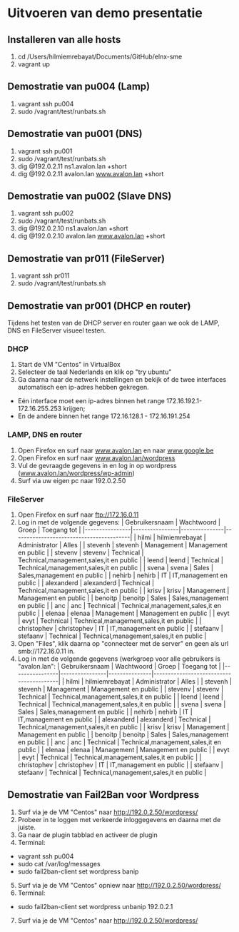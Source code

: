 # Uitvoeren van demo presentatie

## Installeren van alle hosts
1. cd /Users/hilmiemrebayat/Documents/GitHub/elnx-sme
2. vagrant up

## Demostratie van pu004 (Lamp)
1. vagrant ssh pu004
2. sudo /vagrant/test/runbats.sh

## Demostratie van pu001 (DNS)
1. vagrant ssh pu001
2. sudo /vagrant/test/runbats.sh
3. dig @192.0.2.11 ns1.avalon.lan +short
4. dig @192.0.2.11 avalon.lan www.avalon.lan +short

## Demostratie van pu002 (Slave DNS)
1. vagrant ssh pu002
2. sudo /vagrant/test/runbats.sh
3. dig @192.0.2.10 ns1.avalon.lan +short
4. dig @192.0.2.10 avalon.lan www.avalon.lan +short

## Demostratie van pr011 (FileServer)
1. vagrant ssh pr011
2. sudo /vagrant/test/runbats.sh

## Demostratie van pr001 (DHCP en router)
Tijdens het testen van de DHCP server en router gaan we ook de LAMP, DNS en FileServer visueel testen.
### DHCP
1. Start de VM "Centos" in VirtualBox
2. Selecteer de taal Nederlands en klik op "try ubuntu"
3. Ga daarna naar de netwerk instellingen en bekijk of de twee interfaces automatisch een ip-adres hebben gekregen. 
- Eén interface moet een ip-adres binnen het range 172.16.192.1- 172.16.255.253 krijgen;
- En de andere binnen het range 172.16.128.1 - 172.16.191.254
### LAMP, DNS en router
1. Open Firefox en surf naar www.avalon.lan en naar www.google.be
2. Open Firefox en surf naar www.avalon.lan/wordpress
3. Vul de gevraagde gegevens in en log in op wordpress (www.avalon.lan/wordpress/wp-admin)
4. Surf via uw eigen pc naar 192.0.2.50

### FileServer
1. Open Firefox en surf naar ftp://172.16.0.11
2. Log in met de volgende gegevens:
| Gebruikersnaam | Wachtwoord     | Groep         | Toegang tot                             |
|----------------|----------------|---------------|-----------------------------------------|
| hilmi          | hilmiemrebayat | Administrator | Alles                                   |
| stevenh        | stevenh        | Management    | Management en public                    |
| stevenv        | stevenv        | Technical     | Technical,management,sales,it en public |
| leend          | leend          | Technical     | Technical,management,sales,it en public |
| svena          | svena          | Sales         | Sales,management en public              |
| nehirb         | nehirb         | IT            | IT,management en public                 |
| alexanderd     | alexanderd     | Technical     | Technical,management,sales,it en public |
| krisv          | krisv          | Management    | Management en public                    |
| benoitp        | benoitp        | Sales         | Sales,management en public              |
| anc            | anc            | Technical     | Technical,management,sales,it en public |
| elenaa         | elenaa         | Management    | Management en public                    |
| evyt           | evyt           | Technical     | Technical,management,sales,it en public |
| christophev    | christophev    | IT            | IT,management en public                 |
| stefaanv       | stefaanv       | Technical     | Technical,management,sales,it en public |
3. Open "Files", klik daarna op "connecteer met de server" en geen als url smb://172.16.0.11 in.
4. Log in met de volgende gegevens (werkgroep voor alle gebruikers is "avalon.lan":
| Gebruikersnaam | Wachtwoord     | Groep         | Toegang tot                             |
|----------------|----------------|---------------|-----------------------------------------|
| hilmi          | hilmiemrebayat | Administrator | Alles                                   |
| stevenh        | stevenh        | Management    | Management en public                    |
| stevenv        | stevenv        | Technical     | Technical,management,sales,it en public |
| leend          | leend          | Technical     | Technical,management,sales,it en public |
| svena          | svena          | Sales         | Sales,management en public              |
| nehirb         | nehirb         | IT            | IT,management en public                 |
| alexanderd     | alexanderd     | Technical     | Technical,management,sales,it en public |
| krisv          | krisv          | Management    | Management en public                    |
| benoitp        | benoitp        | Sales         | Sales,management en public              |
| anc            | anc            | Technical     | Technical,management,sales,it en public |
| elenaa         | elenaa         | Management    | Management en public                    |
| evyt           | evyt           | Technical     | Technical,management,sales,it en public |
| christophev    | christophev    | IT            | IT,management en public                 |
| stefaanv       | stefaanv       | Technical     | Technical,management,sales,it en public |



## Demostratie van Fail2Ban voor Wordpress
1. Surf via je de VM "Centos" naar http://192.0.2.50/wordpress/
2. Probeer in te loggen met verkeerde inloggegevens en daarna met de juiste.
3. Ga naar de plugin tabblad en activeer de plugin
4. Terminal:
- vagrant ssh pu004
- sudo cat /var/log/messages
- sudo fail2ban-client set wordpress banip <ip-adres dat staat in de logboek>
5. Surf via je de VM "Centos" opniew naar http://192.0.2.50/wordpress/
6. Terminal:
- sudo fail2ban-client set wordpress unbanip 192.0.2.1
7. Surf via je de VM "Centos" naar http://192.0.2.50/wordpress/
